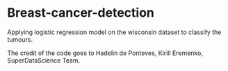 # Breast-cancer-detection

Applying logistic regression model on the wisconsin dataset to classify the tumours.

The credit of the code goes to Hadelin de Ponteves, Kirill Eremenko, SuperDataScience Team.
